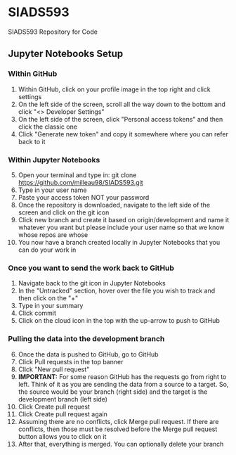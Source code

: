 # SIADS593
SIADS593 Repository for Code

## Jupyter Notebooks Setup
### Within GitHub
1. Within GitHub, click on your profile image in the top right and click settings
2. On the left side of the screen, scroll all the way down to the bottom and click "<> Developer Settings"
3. On the left side of the screen, click "Personal access tokens" and then click the classic one
4. Click "Generate new token" and copy it somewhere where you can refer back to it

### Within Jupyter Notebooks
5. Open your terminal and type in: git clone https://github.com/milleau98/SIADS593.git
7. Type in your user name
8. Paste your access token NOT your password
9. Once the repository is downloaded, navigate to the left side of the screen and click on the git icon
10. Click new branch and create it based on origin/development and name it whatever you want but please include your user name so that we know whose repos are whose
11. You now have a branch created locally in Jupyter Notebooks that you can do your work in

### Once you want to send the work back to GitHub
1. Navigate back to the git icon in Jupyter Notebooks
2. In the "Untracked" section, hover over the file you wish to track and then click on the "+"
3. Type in your summary
4. Click commit
5. Click on the cloud icon in the top with the up-arrow to push to GitHub

### Pulling the data into the development branch
6. Once the data is pushed to GitHub, go to GitHub
7. Click Pull requests in the top banner
8. Click "New pull request"
9. **IMPORTANT:** For some reason GitHub has the requests go from right to left. Think of it as you are sending the data from a source to a target. So, the source would be your branch (right side) and the target is the development branch (left side)
10. Click Create pull request
11. Click Create pull request again
12. Assuming there are no conflicts, click Merge pull request. If there are conflicts, then those must be resolved before the Merge pull request button allows you to click on it
13. After that, everything is merged. You can optionally delete your branch
